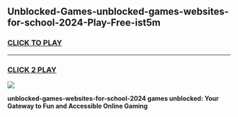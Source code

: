 
## Unblocked-Games-unblocked-games-websites-for-school-2024-Play-Free-ist5m
<h3>
<a href="https://premium76.site?title=unblocked-games-websites-for-school-2024&ref=18A">CLICK TO PLAY</a></h3>
<hr>

<h3>
<a href="https://premium76.site?title=unblocked-games-websites-for-school-2024&ref=18A">CLICK 2 PLAY</a>
  
</h3>

<a href="https://premium76.site?title=unblocked-games-websites-for-school-2024&ref=18A"><img src="https://clearcache.store/games.png"></a>


**unblocked-games-websites-for-school-2024 games unblocked: Your Gateway to Fun and Accessible Online Gaming**
